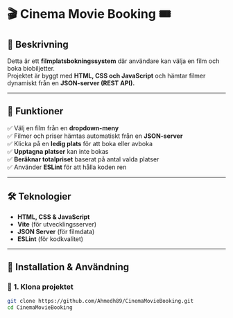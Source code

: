 # 🎬 Cinema Movie Booking 🎟️

## 📌 Beskrivning
Detta är ett **filmplatsbokningssystem** där användare kan välja en film och boka biobiljetter.  
Projektet är byggt med **HTML, CSS och JavaScript** och hämtar filmer dynamiskt från en **JSON-server (REST API).**

---

## 🚀 **Funktioner**
✅ Välj en film från en **dropdown-meny**  
✅ Filmer och priser hämtas automatiskt från en **JSON-server**  
✅ Klicka på en **ledig plats** för att boka eller avboka  
✅ **Upptagna platser** kan inte bokas  
✅ **Beräknar totalpriset** baserat på antal valda platser  
✅ Använder **ESLint** för att hålla koden ren  

---

## 🛠 **Teknologier**
- **HTML, CSS & JavaScript**
- **Vite** (för utvecklingsserver)
- **JSON Server** (för filmdata)
- **ESLint** (för kodkvalitet)

---

## 📂 **Installation & Användning**
### 🔹 **1. Klona projektet**
```bash
git clone https://github.com/Ahmedh89/CinemaMovieBooking.git
cd CinemaMovieBooking
